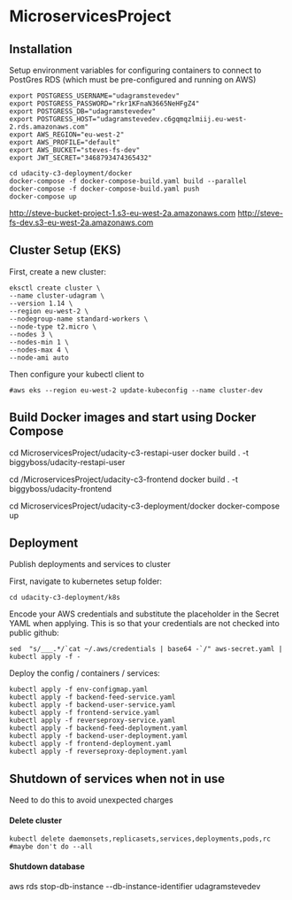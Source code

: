 # MicroservicesProject



## Installation
Setup environment variables for configuring containers to connect to PostGres RDS (which must be pre-configured and running on AWS)
```
export POSTGRESS_USERNAME="udagramstevedev"
export POSTGRESS_PASSWORD="rkr1KFnaN3665NeHFgZ4"
export POSTGRESS_DB="udagramstevedev"
export POSTGRESS_HOST="udagramstevedev.c6gqmqzlmiij.eu-west-2.rds.amazonaws.com"
export AWS_REGION="eu-west-2"
export AWS_PROFILE="default"
export AWS_BUCKET="steves-fs-dev"
export JWT_SECRET="3468793474365432"
```

```
cd udacity-c3-deployment/docker
docker-compose -f docker-compose-build.yaml build --parallel
docker-compose -f docker-compose-build.yaml push
docker-compose up
```


http://steve-bucket-project-1.s3-eu-west-2a.amazonaws.com
http://steve-fs-dev.s3-eu-west-2a.amazonaws.com


## Cluster Setup (EKS)
First, create a new cluster:
```
eksctl create cluster \
--name cluster-udagram \
--version 1.14 \
--region eu-west-2 \
--nodegroup-name standard-workers \
--node-type t2.micro \
--nodes 3 \
--nodes-min 1 \
--nodes-max 4 \
--node-ami auto
```
Then configure your kubectl client to 
```
#aws eks --region eu-west-2 update-kubeconfig --name cluster-dev
```


## Build Docker images and start using Docker Compose
cd MicroservicesProject/udacity-c3-restapi-user
docker build . -t biggyboss/udacity-restapi-user

cd /MicroservicesProject/udacity-c3-frontend
docker build . -t biggyboss/udacity-frontend

cd MicroservicesProject/udacity-c3-deployment/docker
docker-compose up



## Deployment
Publish deployments and services to cluster

First, navigate to kubernetes setup folder:
```
cd udacity-c3-deployment/k8s
```

Encode your AWS credentials and substitute the placeholder
in the Secret YAML when applying.  This is so that your
credentials are not checked into public github:
``` 
sed  "s/___.*/`cat ~/.aws/credentials | base64 -`/" aws-secret.yaml | kubectl apply -f -
```

Deploy the config / containers / services:
```Shell
kubectl apply -f env-configmap.yaml 
kubectl apply -f backend-feed-service.yaml	
kubectl apply -f backend-user-service.yaml	
kubectl apply -f frontend-service.yaml		
kubectl apply -f reverseproxy-service.yaml
kubectl apply -f backend-feed-deployment.yaml
kubectl apply -f backend-user-deployment.yaml 
kubectl apply -f frontend-deployment.yaml
kubectl apply -f reverseproxy-deployment.yaml 
```



## Shutdown of services when not in use
Need to do this to avoid unexpected charges
#### Delete cluster
```
kubectl delete daemonsets,replicasets,services,deployments,pods,rc   #maybe don't do --all
```
#### Shutdown database
aws rds stop-db-instance --db-instance-identifier udagramstevedev


